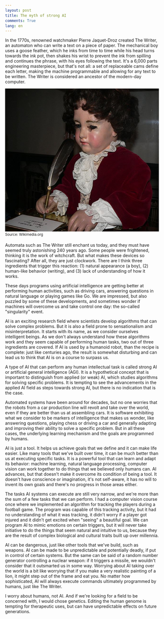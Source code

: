 ```yaml
---
layout: post
title: The myth of strong AI
comments: True
lang: en
---
```


 In the 1770s, renowned watchmaker Pierre Jaquet-Droz created The Writer, an automaton who can write a text on a piece of paper. The mechanical boy uses a goose feather, which he inks from time to time while his head turns towards the ink pot, then shakes his wrist to prevent the ink from spilling and continues the phrase, with his eyes following the text. It's a 6,000 parts engineering masterpiece, but that's not all: a set of replaceable cams define each letter, making the machine programmable and allowing for any text to be written. The Writer is considered an ancestor of the modern-day computer.

 <!--more-->

 ![The Writer - Jaquet Droz](/assets/the-writer-jaquet-droz.jpg "The Writer")
 <sup>Source: Wikimedia.org</sup>

Automata such as The Writer still enchant us today, and they must have seemed truly astonishing 240 years ago. Some people were frightened, thinking it is the work of witchcraft. But what makes these devices so fascinating? After all, they are just clockwork. There are I think three ingredients that trigger this reaction: (1) natural appearance (a boy), (2) human-like behavior (writing), and (3) lack of understanding of how it works.

These days programs using artificial intelligence are getting better at performing human activities, such as driving cars, answering questions in natural language or playing games like Go. We are impressed, but also puzzled by some of these developments, and sometimes wonder if machines will overcome us and take control one day: the so-called "singularity" event.

AI is an exciting research field where scientists develop algorithms that can solve complex problems. But it is also a field prone to sensationalism and misinterpretation. It starts with its name, as we consider ourselves intelligent beings. As we don't always understand how these algorithms work and they seem capable of performing human tasks, two out of three ingredients are covered. If AI is used by a humanoid robot, than the recipe is complete: just like centuries ago, the result is somewhat disturbing and can lead us to think that AI is on a course to surpass us.

A type of AI that can perform any human intellectual task is called strong AI or artificial general intelligence (AGI). It is a hypothetical concept that is important to distinguish from applied (or weak) AI, which studies algorithms for solving specific problems. It is tempting to see the advancements in the applied AI field as steps towards strong AI, but there is no indication that is the case.

Automated systems have been around for decades, but no one worries that the robots from a car production line will revolt and take over the world, even if they are better than us at assembling cars. It is software exhibiting what we consider to be markers of intelligence that makes us wonder, like answering questions, playing chess or driving a car and generally adapting and improving their ability to solve a specific problem. But in all these cases, the underlying learning mechanism and the goals are programmed by humans.

AI is just a tool. It helps us achieve goals that we define and it can make life easier. Like many tools that we've built over time, it can be much better than us at executing specific tasks. It is a powerful tool that can learn and adapt its behavior: machine learning, natural language processing, computer vision can work together to do things that we believed only humans can. AI advances, but that doesn't make it overcome its condition of being a tool. It doesn't have conscience or imagination, it's not self-aware, it has no will to invent its own goals and there's no progress in those areas either.

The tasks AI systems can execute are still very narrow, and we're more than the sum of a few tasks that we can perform. I had a computer vision course once where we implemented an algorithm for tracking the players during a football game. The program was capable of this tracking activity, but it had no understanding of what it was tracking, it didn't worry if a player got injured and it didn't get excited when "seeing" a beautiful goal. We can program AI to mimic emotions on certain triggers, but it will never take initiative to do the things that seem natural and intuitive to us, because they are the result of complex biological and cultural traits built up over millennia.

AI can be dangerous, just like other tools that we've build, such as weapons. AI can be made to be unpredictable and potentially deadly, if put in control of certain systems. But the same can be said of a random number generator controlling a nuclear weapon: if it triggers a missile, we wouldn't consider that it outsmarted us in some way. Worrying about AI taking over the world is a bit like worrying that if you make a very realistic painting of a lion, it might step out of the frame and eat you. No matter how sophisticated, AI will always execute commands ultimately programmed by humans, just like The Writer.

I worry about humans, not AI. And if we're looking for a field to be concerned with, I would chose genetics. Editing the human genome is tempting for therapeutic uses, but can have unpredictable effects on future generations.
